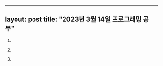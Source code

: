 
---
layout: post
title: "2023년 3월 14일 프로그래밍 공부"
---

1.

<!DOCTYPE html>
<html lang="en">
<head>
    <meta charset="UTF-8">
    <meta http-equiv="X-UA-Compatible" content="IE=edge">
    <meta name="viewport" content="width=device-width, initial-scale=1.0">
    <title>Document</title>
    <script>
        //반복문: for(), while(), do-while()
        for(i=1; i<10; i++){//1 2 3 4 5 6 7 8 9 10=>11때 종료
            document.write(i+"<br>")
        }
        document.write("end i = " + )
    </script>
</head>
<body>
    
</body>
</html>


2.

<!DOCTYPE html>
<html lang="en">
<head>
    <meta charset="UTF-8">
    <meta http-equiv="X-UA-Compatible" content="IE=edge">
    <meta name="viewport" content="width=device-width, initial-scale=1.0">
    <title>Document</title>
    <script>
        //1 ~ 10 합계 계산 1+2+3+ +10 = 55
        s=0;
        for(i=1; i<=10; i++){
            document.write(i + "<br>");
            s += i; //s=+1+2+3+4
        }
        document/write("1~10 합계 =" + s + "<br>");
        //1 ~ 10  홀수 합
        s=0;
        for(i-1; i<=10; i+=2){
            document.write(i + "<br>");
            s += i;
        }
        document.write("1~10 짝수 합계 =" + s + "<br>");
    </script>
</head>
<body>
    
</body>
</html>


3.

<!DOCTYPE html>
<html lang="en">
<head>
    <meta charset="UTF-8">
    <meta http-equiv="X-UA-Compatible" content="IE=edge">
    <meta name="viewport" content="width=device-width, initial-scale=1.0">
    <title>Document</title>
    <script>
       //1~10 홀수합, 짝수합
       s=0; //홀수 합
       t=0; //짝수 합
       for(i=1; i<=0; i++){
        if(i%2==1)
            s+=i;//홀수
        else
            t+=i;//짝수    
       }
       document.write("홀수 합 : "+ s + "<br>");
       document.write("홀짝 합 :" + t + "<br>");

    </script>
</head>
<body>
    
</body>
</html>


4.

<!DOCTYPE html>
<html lang="en">
<head>
    <meta charset="UTF-8">
    <meta http-equiv="X-UA-Compatible" content="IE=edge">
    <meta name="viewport" content="width=device-width, initial-scale=1.0">
    <title>Document</title>
    <script>
        //1 ~100 정수중에서 홀수이면서 3의 배수를 출력
        //마지막에 갯수를 출력하는 프로그램 작성
        cnt=0; //갯수 카운트
        for(i=1; i<=100; i++){
            if(i%2==1 && i%3==0){
                document.write(i + "<br>");
                cnt++;
            }
        }
        document.write("1~100 홀수이면서 3ㄷ의 배수 갯수 =" + cnt);


    </script>
</head>
<body>
    
</body>
</html>


5.

<!DOCTYPE html>
<html lang="en">
<head>
    <meta charset="UTF-8">
    <meta http-equiv="X-UA-Compatible" content="IE=edge">
    <meta name="viewport" content="width=device-width, initial-scale=1.0">
    <title>Document</title>
    <script>
        //키보드로 5개의 정수 입력,값을 구하여 출력
/*        a1 = parseInt(prompt("정수입력 :"));
        a2 = parseInt(prompt("정수입력 :"));
        a3 = parseInt(prompt("정수입력 :"));
        a4 = parseInt(prompt("정수입력 :"));
        a5 = parseInt(prompt("정수입력 :"));
/*         
       for(i=1; i<=5; i++){
            a= parseInt(prompt("정수입력 :"));
            s=s+a;
       }
       document.write("s=" + s);

       



    </script>
</head>
<body>
    
</body>
</html>

6.

<!DOCTYPE html>
<html lang="en">
<head>
    <meta charset="UTF-8">
    <meta http-equiv="X-UA-Compatible" content="IE=edge">
    <meta name="viewport" content="width=device-width, initial-scale=1.0">
    <title>Document</title>
    <script>
        //키보드로 정수 m을 입력 1 ~ m까지 정수를 출력후 1~m까지 합을 출력
        m = parseInt(prompt("정수입력?"));
        sum=0;
        for(i=1; i<=m; i++){
            document.write(i+"<br>");
            sum += i;
        }
        document/write("i ~" + m + "까지 합 :" +sum);



    </script>
</head>
<body>
    
</body>
</html>


7.

<!DOCTYPE html>
<html lang="en">
<head>
    <meta charset="UTF-8">
    <meta http-equiv="X-UA-Compatible" content="IE=edge">
    <meta name="viewport" content="width=device-width, initial-scale=1.0">
    <title>Document</title>
    <script>
/*        //10진수를 2진수 변환
        //문자열 연산
        s="1";
        s=s+"2";
        document.write(s + "<br>");
        s="3"+s;
        document.write(s + "<br>");

    
        //10진수를 2진수 변환
        dec = prarseInt(promt("정수입력:"));
        bin="";
        while(dec>=0){
            mok = parseInt(dec / 2);
            na  = dec % 2;
            bin = na + bin;
            dec = mok;
            
        }
        document.write("2진수 :" + bin);

    </script>
</head>
<body>
    
</body>
</html>

8.

<!DOCTYPE html>
<html lang="en">
<head>
    <meta charset="UTF-8">
    <meta http-equiv="X-UA-Compatible" content="IE=edge">
    <meta name="viewport" content="width=device-width, initial-scale=1.0">
    <title>Document</title>
    <script>
        //키보드로 10진수, 변환할 진수입력-> 진법전환프로그램 작성
        dec = parseInt(prompt("10진수 입력 :"));
        con = parseInt(prompt("변환할 진수(2,8,16) :"));
        str="";
        while(dec !=0){
            mok = parseInt(dec / con);
            na = dec % con;
            if(na==10)
                str="A"+str;
            else if(na==11)
                str="B"+str;
            else if(na==12)
                str="C"+str;
            else if(na==13)
                str="D"+str;
            else if(na==14)
                str="E"+str;
            else if(na==15)
                str="F"+str;
            else
                str=na+str;
            dec=mok;        
                                                                             
        }
        document.write(con+ "진수 : "+str);
    </script>
</head>
<body>
    
</body>
</html>
